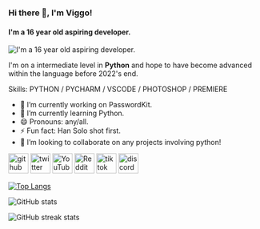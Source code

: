### Hi there 👋, I'm Viggo!
#### I'm a 16 year old aspiring developer.
![I'm a 16 year old aspiring developer.](https://i.imgur.com/TyjWrDs.png)

I'm on a intermediate level in **Python** and hope to have become advanced within the language before 2022's end.

Skills: PYTHON / PYCHARM / VSCODE / PHOTOSHOP / PREMIERE

- 🔭 I’m currently working on PasswordKit. 
- 🌱 I’m currently learning Python. 
- 😄 Pronouns: any/all. 
- ⚡ Fun fact: Han Solo shot first. 
- 👯 I’m looking to collaborate on any projects involving python! 

[<img src='https://cdn.jsdelivr.net/npm/simple-icons@3.0.1/icons/github.svg' alt='github' height='40'>](https://github.com/ViggAlm)  [<img src='https://cdn.jsdelivr.net/npm/simple-icons@3.0.1/icons/twitter.svg' alt='twitter' height='40'>](https://twitter.com/ViggAlm)  [<img src='https://cdn.jsdelivr.net/npm/simple-icons@3.0.1/icons/youtube.svg' alt='YouTube' height='40'>](https://www.youtube.com/channel/UCdtCXidLl9vuagD3QJvQ-1A)  [<img src='https://cdn.jsdelivr.net/npm/simple-icons@3.0.1/icons/reddit.svg' alt='Reddit' height='40'>](https://www.reddit.com/user/ViggAlm)  [<img src='https://cdn.jsdelivr.net/npm/simple-icons@3.0.1/icons/tiktok.svg' alt='tiktok' height='40'>](https://www.tiktok.com/@ViggAlm)  [<img src='https://cdn.jsdelivr.net/npm/simple-icons@3.0.1/icons/discord.svg' alt='discord' height='40'>](https://discord.gg/pc5fCkJDUG)  

[![Top Langs](https://github-readme-stats.vercel.app/api/top-langs/?username=ViggAlm)](https://github.com/anuraghazra/github-readme-stats)

![GitHub stats](https://github-readme-stats.vercel.app/api?username=ViggAlm&show_icons=true)  

![GitHub streak stats](https://github-readme-streak-stats.herokuapp.com/?user=ViggAlm)  

